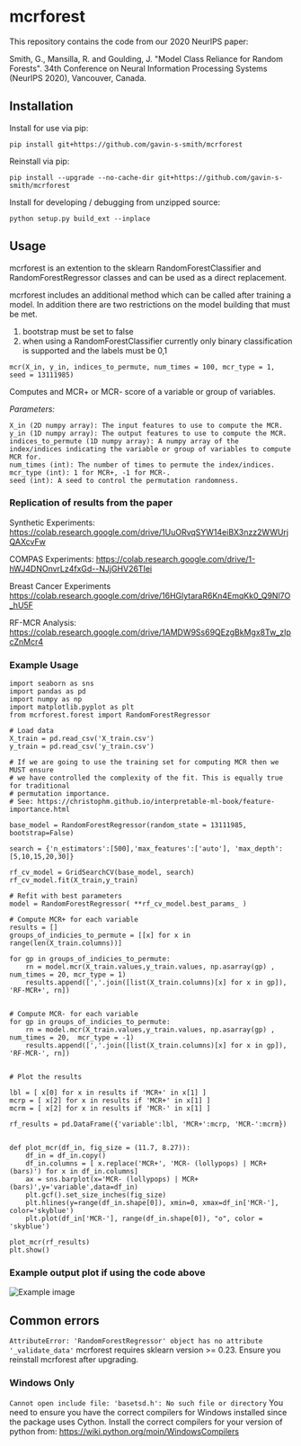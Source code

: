 # mcrforest

This repository contains the code from our 2020 NeurIPS paper:

Smith, G., Mansilla, R. and Goulding, J. "Model Class Reliance for Random Forests". 34th Conference on Neural Information Processing Systems (NeurIPS 2020), Vancouver, Canada.

## Installation
Install for use via pip:
```
pip install git+https://github.com/gavin-s-smith/mcrforest
```
Reinstall via pip:
```
pip install --upgrade --no-cache-dir git+https://github.com/gavin-s-smith/mcrforest
```

Install for developing / debugging from unzipped source:
```
python setup.py build_ext --inplace
```

## Usage

mcrforest is an extention to the sklearn RandomForestClassifier and RandomForestRegressor classes and can be used as a direct replacement.

mcrforest includes an additional method which can be called after training a model. In addition there are two restrictions on the model building that must be met.
1. bootstrap must be set to false
2. when using a RandomForestClassifier currently only binary classification is supported and the labels must be 0,1

```
mcr(X_in, y_in, indices_to_permute, num_times = 100, mcr_type = 1, seed = 13111985)
```

Computes and MCR+ or MCR- score of a variable or group of variables.

*Parameters:*
```
X_in (2D numpy array): The input features to use to compute the MCR.
y_in (1D numpy array): The output features to use to compute the MCR.
indices_to_permute (1D numpy array): A numpy array of the index/indices indicating the variable or group of variables to compute MCR for.
num_times (int): The number of times to permute the index/indices.
mcr_type (int): 1 for MCR+, -1 for MCR-.
seed (int): A seed to control the permutation randomness.
```

### Replication of results from the paper
Synthetic Experiments:
https://colab.research.google.com/drive/1UuORvqSYW14eiBX3nzz2WWUrjQAXcvFw

COMPAS Experiments:
https://colab.research.google.com/drive/1-hWJ4DNOnvrLz4fxGd--NJjGHV26TIei

Breast Cancer Experiments
https://colab.research.google.com/drive/16HGlytaraR6Kn4EmqKk0_Q9Nl7O_hU5F

RF-MCR Analysis:
https://colab.research.google.com/drive/1AMDW9Ss69QEzgBkMgx8Tw_zIpcZnMcr4



### Example Usage
```
import seaborn as sns
import pandas as pd
import numpy as np
import matplotlib.pyplot as plt
from mcrforest.forest import RandomForestRegressor

# Load data
X_train = pd.read_csv('X_train.csv')
y_train = pd.read_csv('y_train.csv')

# If we are going to use the training set for computing MCR then we MUST ensure 
# we have controlled the complexity of the fit. This is equally true for traditional
# permutation importance.
# See: https://christophm.github.io/interpretable-ml-book/feature-importance.html

base_model = RandomForestRegressor(random_state = 13111985, bootstrap=False)

search = {'n_estimators':[500],'max_features':['auto'], 'max_depth':[5,10,15,20,30]}

rf_cv_model = GridSearchCV(base_model, search)
rf_cv_model.fit(X_train,y_train)

# Refit with best parameters
model = RandomForestRegressor( **rf_cv_model.best_params_ )

# Compute MCR+ for each variable
results = []
groups_of_indicies_to_permute = [[x] for x in range(len(X_train.columns))]

for gp in groups_of_indicies_to_permute:
    rn = model.mcr(X_train.values,y_train.values, np.asarray(gp) ,  num_times = 20, mcr_type = 1)
    results.append([','.join([list(X_train.columns)[x] for x in gp]), 'RF-MCR+', rn])


# Compute MCR- for each variable
for gp in groups_of_indicies_to_permute:
    rn = model.mcr(X_train.values,y_train.values, np.asarray(gp) ,  num_times = 20,  mcr_type = -1)
    results.append([','.join([list(X_train.columns)[x] for x in gp]), 'RF-MCR-', rn])


# Plot the results

lbl = [ x[0] for x in results if 'MCR+' in x[1] ]
mcrp = [ x[2] for x in results if 'MCR+' in x[1] ]
mcrm = [ x[2] for x in results if 'MCR-' in x[1] ]

rf_results = pd.DataFrame({'variable':lbl, 'MCR+':mcrp, 'MCR-':mcrm})


def plot_mcr(df_in, fig_size = (11.7, 8.27)):
    df_in = df_in.copy()
    df_in.columns = [ x.replace('MCR+', 'MCR- (lollypops) | MCR+ (bars)') for x in df_in.columns]
    ax = sns.barplot(x='MCR- (lollypops) | MCR+ (bars)',y='variable',data=df_in)
    plt.gcf().set_size_inches(fig_size)
    plt.hlines(y=range(df_in.shape[0]), xmin=0, xmax=df_in['MCR-'], color='skyblue')
    plt.plot(df_in['MCR-'], range(df_in.shape[0]), "o", color = 'skyblue')

plot_mcr(rf_results)
plt.show()
```

### Example output plot if using the code above
![Example image](http://cs.nott.ac.uk/~pszgss/research/mcr/examplemcr.png)

## Common errors
`AttributeError: 'RandomForestRegressor' object has no attribute '_validate_data'`
mcrforest requires sklearn version >= 0.23. Ensure you reinstall mcrforest after upgrading.

### Windows Only
`Cannot open include file: 'basetsd.h': No such file or directory`
You need to ensure you have the correct compilers for Windows installed since the package uses Cython.
Install the correct compilers for your version of python from: https://wiki.python.org/moin/WindowsCompilers